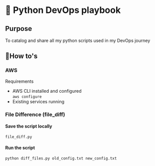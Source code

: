 # 🐍 Python DevOps playbook

## Purpose
To catalog and share all my python scripts used in my DevOps journey

## 🚀How to's

### AWS
Requirements
- AWS CLI installed and configured <br>
  ```aws configure```
- Existing services running

### File Difference (file_diff)

#### Save the script locally
```file_diff.py```

#### Run the script 
```python diff_files.py old_config.txt new_config.txt```
